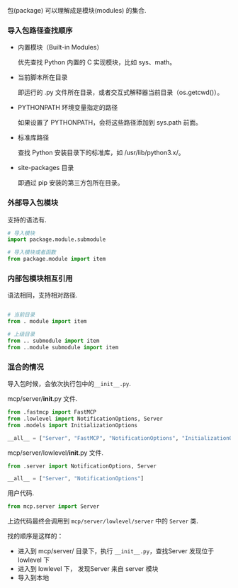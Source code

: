 
包(package) 可以理解成是模块(modules) 的集合.

### 导入包路径查找顺序

- 内置模块（Built-in Modules）

  优先查找 Python 内置的 C 实现模块，比如 sys、math。

- 当前脚本所在目录

  即运行的 .py 文件所在目录，或者交互式解释器当前目录（os.getcwd()）。

- PYTHONPATH 环境变量指定的路径

  如果设置了 PYTHONPATH，会将这些路径添加到 sys.path 前面。

- 标准库路径

  查找 Python 安装目录下的标准库，如 /usr/lib/python3.x/。

- site-packages 目录

  即通过 pip 安装的第三方包所在目录。


### 外部导入包模块

支持的语法有.

```python
# 导入模块
import package.module.submodule

# 导入模块或者函数
from package.module import item

```

### 内部包模块相互引用

语法相同，支持相对路径.

```python

# 当前目录
from . module import item

# 上级目录
from .. submodule import item
from ..module submodule import item

```

### 混合的情况

导入包时候，会依次执行包中的`__init__.py`.


mcp/server/__init__.py 文件.

```python
from .fastmcp import FastMCP
from .lowlevel import NotificationOptions, Server
from .models import InitializationOptions

__all__ = ["Server", "FastMCP", "NotificationOptions", "InitializationOptions"]
```

mcp/server/lowlevel/__init__.py 文件.

```python
from .server import NotificationOptions, Server

__all__ = ["Server", "NotificationOptions"]
```

用户代码.

```python
from mcp.server import Server
```

上边代码最终会调用到 `mcp/server/lowlevel/server` 中的 `Server` 类.

找的顺序是这样的：

- 进入到 mcp/server/ 目录下，执行 `__init__.py`，查找Server 发现位于 lowlevel 下
- 进入到 lowlevel 下， 发现Server 来自 server 模块
- 导入到本地


